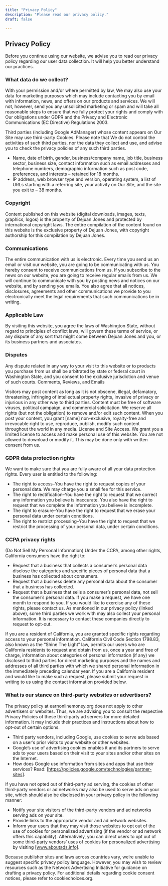 ```yaml
---
title: "Privacy Policy"
description: "Please read our privacy policy."
draft: false

---
```


## Privacy Policy

Before you continue using our website, we advise you to read our privacy policy regarding our user data collection. It will help you better understand our practices.

### What data do we collect?

With your permission and/or where permitted by law, We may also use your data for marketing purposes which may include contacting you by email with information, news, and offers on our products and services. We will not, however, send you any unsolicited marketing or spam and will take all reasonable steps to ensure that we fully protect your rights and comply with Our obligations under GDPR and the Privacy and Electronic Communications (EC Directive) Regulations 2003.

Third parties (including Google AdManager) whose content appears on Our Site may use third-party Cookies. Please note that We do not control the activities of such third parties, nor the data they collect and use, and advise you to check the privacy policies of any such third parties.

- Name, date of birth, gender, business/company name, job title, business sector, business size, contact information such as email addresses and telephone numbers, demographic information such as post code, preferences, and interests – retained for 18 months.
- IP address, web browser type and version, operating system, a list of URLs starting with a referring site, your activity on Our Site, and the site you exit to – 38 months.

### Copyright

Content published on this website (digital downloads, images, texts, graphics, logos) is the property of Dejuan Jones and protected by international copyright laws. The entire compilation of the content found on this website is the exclusive property of Dejuan Jones, with copyright authorship for this compilation by Dejuan Jones.

### Communications

The entire communication with us is electronic. Every time you send us an email or visit our website, you are going to be communicating with us. You hereby consent to receive communications from us. If you subscribe to the news on our website, you are going to receive regular emails from us. We will continue to communicate with you by posting news and notices on our website, and by sending you emails. You also agree that all notices, disclosures, agreements and other communications we provide to you electronically meet the legal requirements that such communications be in writing.

### Applicable Law

By visiting this website, you agree the laws of Washington State, without regard to principles of conflict laws, will govern these terms of service, or any dispute of any sort that might come between Dejuan Jones and you, or its business partners and associates.

### Disputes

Any dispute related in any way to your visit to this website or to products you purchase from us shall be arbitrated by state or federal court in Washington State, and you consent to the exclusive jurisdiction and venue of such courts.
Comments, Reviews, and Emails

Visitors may post content as long as it is not obscene, illegal, defamatory, threatening, infringing of intellectual property rights, invasive of privacy or injurious in any other way to third parties. Content must be free of software viruses, political campaign, and commercial solicitation. We reserve all rights (but not the obligation) to remove and/or edit such content. When you post your content, you grant [name] non-exclusive, royalty-free and irrevocable right to use, reproduce, publish, modify such content throughout the world in any media. License and Site Access. We grant you a limited license to access and make personal use of this website. You are not allowed to download or modify it. This may be done only with written consent from us.

### GDPR data protection rights

We want to make sure that you are fully aware of all your data protection rights. Every user is entitled to the following:

- The right to access–You have the right to request copies of your personal data. We may charge you a small fee for this service.
- The right to rectification–You have the right to request that we correct any information you believe is inaccurate. You also have the right to request that we complete the information you believe is incomplete.
- The right to erasure–You have the right to request that we erase your personal data under certain conditions.
- The right to restrict processing–You have the right to request that we restrict the processing of your personal data, under certain conditions.

### CCPA privacy rights

(Do Not Sell My Personal Information) Under the CCPA, among other rights, California consumers have the right to:

- Request that a business that collects a consumer’s personal data disclose the categories and specific pieces of personal data that a business has collected about consumers.
- Request that a business delete any personal data about the consumer that a business has collected.
- Request that a business that sells a consumer’s personal data, not sell the consumer’s personal data. If you make a request, we have one month to respond to you. If you would like to exercise any of these rights, please contact us. As mentioned in our privacy policy (linked above), some third parties we work with may also collect your personal information. It is necessary to contact these companies directly to request to opt-out.

If you are a resident of California, you are granted specific rights regarding access to your personal information. California Civil Code Section 1798.83, also known as the “Shine The Light” law, permits our users who are California residents to request and obtain from us, once a year and free of charge, information about categories of personal information (if any) we disclosed to third parties for direct marketing purposes and the names and addresses of all third parties with which we shared personal information in the immediately preceding calendar year. If you are a California resident and would like to make such a request, please submit your request in writing to us using the contact information provided below.

### What is our stance on third-party websites or advertisers?

The privacy policy at earnonlinemoney.org does not apply to other advertisers or websites. Thus, we are advising you to consult the respective Privacy Policies of these third-party ad servers for more detailed information. It may include their practices and instructions about how to opt-out of certain options.

- Third party vendors, including Google, use cookies to serve ads based on a user’s prior visits to your website or other websites.
- Google’s use of advertising cookies enables it and its partners to serve ads to your users based on their visit to your sites and/or other sites on the Internet.
- How does Google use information from sites and apps that use their services? Read: [https://policies.google.com/technologies/partner-sites].

If you have not opted out of third-party ad serving, the cookies of other third-party vendors or ad networks may also be used to serve ads on your site, which should also be disclosed in your privacy policy in the following manner:

- Notify your site visitors of the third-party vendors and ad networks serving ads on your site.
- Provide links to the appropriate vendor and ad network websites.
- Inform your users that they may visit those websites to opt out of the use of cookies for personalized advertising (if the vendor or ad network offers this capability). Alternatively, you can direct users to opt out of some third-party vendors’ uses of cookies for personalized advertising by visiting [www.aboutads.info].

Because publisher sites and laws across countries vary, we’re unable to suggest specific privacy policy language. However, you may wish to review resources such as the Network Advertising Initiative for guidance on drafting a privacy policy. For additional details regarding cookie consent notices, please refer to cookiechoices.org.
